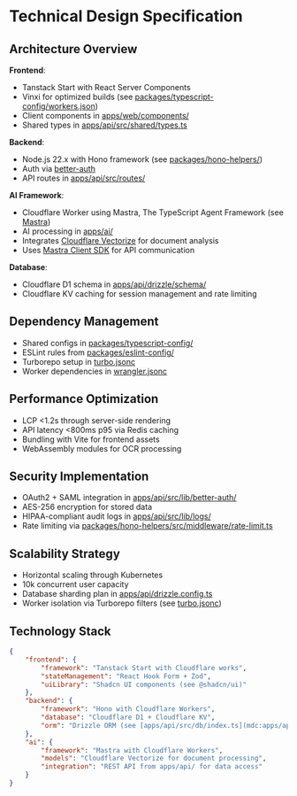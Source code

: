 # Technical Design Specification

## Architecture Overview

**Frontend**:

- Tanstack Start with React Server Components
- Vinxi for optimized builds (see [packages/typescript-config/workers.json](mdc:packages/typescript-config/tanstack-start.json))
- Client components in [apps/web/components/](mdc:apps/web/components/)
- Shared types in [apps/api/src/shared/types.ts](mdc:apps/api/src/shared/types.ts)

**Backend**:

- Node.js 22.x with Hono framework (see [packages/hono-helpers/](mdc:packages/hono-helpers/))
- Auth via [better-auth](mdc:apps/api/src/lib/better-auth/index.ts)
- API routes in [apps/api/src/routes/](mdc:apps/api/src/routes/)

**AI Framework**:

- Cloudflare Worker using Mastra, The TypeScript Agent Framework (see [Mastra](https://mastra.ai/))
- AI processing in [apps/ai/](mdc:apps/ai/)
- Integrates [Cloudflare Vectorize](https://developers.cloudflare.com/vectorize/) for document analysis
- Uses [Mastra Client SDK](https://mastra.ai/en/docs/deployment/client) for API communication

**Database**:

- Cloudflare D1 schema in [apps/api/drizzle/schema/](mdc:apps/api/drizzle/schema/)
- Cloudflare KV caching for session management and rate limiting

## Dependency Management

- Shared configs in [packages/typescript-config/](mdc:packages/typescript-config/)
- ESLint rules from [packages/eslint-config/](mdc:packages/eslint-config/)
- Turborepo setup in [turbo.jsonc](mdc:turbo.jsonc)
- Worker dependencies in [wrangler.jsonc](mdc:apps/api/wrangler.jsonc)

## Performance Optimization

- LCP <1.2s through server-side rendering
- API latency <800ms p95 via Redis caching
- Bundling with Vite for frontend assets
- WebAssembly modules for OCR processing

## Security Implementation

- OAuth2 + SAML integration in [apps/api/src/lib/better-auth/](mdc:apps/api/src/lib/better-auth/)
- AES-256 encryption for stored data
- HIPAA-compliant audit logs in [apps/api/src/lib/logs/](mdc:apps/api/src/lib/logs/)
- Rate limiting via [packages/hono-helpers/src/middleware/rate-limit.ts](mdc:packages/hono-helpers/src/middleware/rate-limit.ts)

## Scalability Strategy

- Horizontal scaling through Kubernetes
- 10k concurrent user capacity
- Database sharding plan in [apps/api/drizzle.config.ts](mdc:apps/api/drizzle.config.ts)
- Worker isolation via Turborepo filters (see [turbo.jsonc](mdc:turbo.jsonc))

## Technology Stack

```json
{
	"frontend": {
		"framework": "Tanstack Start with Cloudflare works",
		"stateManagement": "React Hook Form + Zod",
		"uiLibrary": "Shadcn UI components (see @shadcn/ui)"
	},
	"backend": {
		"framework": "Hono with Cloudflare Workers",
		"database": "Cloudflare D1 + Cloudflare KV",
		"orm": "Drizzle ORM (see [apps/api/src/db/index.ts](mdc:apps/api/src/db/index.ts))"
	},
	"ai": {
		"framework": "Mastra with Cloudflare Workers",
		"models": "Cloudflare Vectorize for document processing",
		"integration": "REST API from apps/api/ for data access"
	}
}
```
